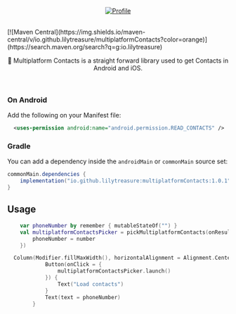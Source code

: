 

<p align="center">
  <a href="https://central.sonatype.com/artifact/io.github.lilytreasure/multiplatformContacts"><img alt="Profile" src="https://badgen.net/badge/Maven Central/v1.0.0/blue?icon=github"/></a>
</p><br>
[![Maven Central](https://img.shields.io/maven-central/v/io.github.lilytreasure/multiplatformContacts?color=orange)](https://search.maven.org/search?q=g:io.lilytreasure)

<p align="center">
👻 Multiplatform Contacts is a straight forward library used to get  Contacts in Android and iOS.
</p><br>

### On Android

Add the following on your Manifest file:
```xml
  <uses-permission android:name="android.permission.READ_CONTACTS" />
```

### Gradle

You can add a dependency inside the `androidMain` or `commonMain` source set:
```gradle
commonMain.dependencies {
    implementation("io.github.lilytreasure:multiplatformContacts:1.0.1")
}
```
## Usage


```kotlin
    var phoneNumber by remember { mutableStateOf("") }
    val multiplatformContactsPicker = pickMultiplatformContacts(onResult = {number->
        phoneNumber = number
    })

  Column(Modifier.fillMaxWidth(), horizontalAlignment = Alignment.CenterHorizontally) {
            Button(onClick = {
                multiplatformContactsPicker.launch()
            }) {
                Text("Load contacts")
            }
            Text(text = phoneNumber)
        }

```
